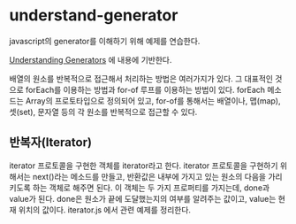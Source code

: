 # understand-generator
javascript의 generator를 이해하기 위해 예제를 연습한다.

[Understanding Generators](https://medium.com/javascript-in-plain-english/javascript-understanding-generators-d7488fbf2c9a) 에 내용에 기반한다.

배열의 원소를 반복적으로 접근해서 처리하는 방법은 여러가지가 있다. 그 대표적인 것으로 forEach를 이용하는 방법과 for-of 루프를 이용하는 방법이 있다. forEach 메소드는 Array의 프로토타입으로 정의되어 있고, for-of를 통해서는 배열이나, 맵(map), 셋(set), 문자열 등의 각 원소를 반복적으로 접근할 수 있다.

## 반복자(Iterator)
iterator 프로토콜을 구현한 객체를 iterator라고 한다. iterator 프로토콜을 구현하기 위해서는 next()라는 메소드를 만들고, 반환값은 내부에 가지고 있는 원소의 다음을 가리키도록 하는 객체로 해주면 된다. 이 객체는 두 가지 프로퍼티를 가지는데, done과 value가 된다. done은 원소가 끝에 도달했는지의 여부를 알려주는 값이고, value는 현재 위치의 값이다.
iterator.js 에서 관련 예제를 정리한다.
